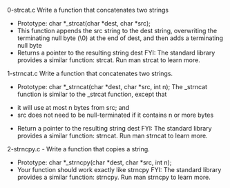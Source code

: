 
0-strcat.c 
Write a function that concatenates two strings 
- Prototype: char *_strcat\(char *dest, char *src\); 
- This function appends the src string to the dest string, overwriting the terminating null byte (\0) at the end of dest, and then adds a terminating null byte 
- Returns a pointer to the resulting string dest 
FYI: The standard library provides a similar function: strcat. Run man strcat to learn more.

1-strncat.c 
Write a function that concatenates two strings. 
- Prototype: char *_strncat\(char *dest, char *src, int n\); 
The _strncat function is similar to the _strcat function, except that 
* it will use at most n bytes from src; and 
* src does not need to be null-terminated if it contains n or more bytes 
- Return a pointer to the resulting string dest 
FYI: The standard library provides a similar function: strncat. Run man strncat to learn more.

2-strncpy.c - 
Write a function that copies a string. 
- Prototype: char *_strncpy\(char *dest, char *src, int n\); 
- Your function should work exactly like strncpy 
FYI: The standard library provides a similar function: strncpy. Run man strncpy to learn more.
